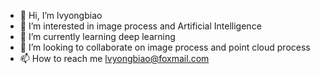 - 👋 Hi, I’m lvyongbiao
- 👀 I’m interested in image process and Artificial Intelligence
- 🌱 I’m currently learning deep learning
- 💞️ I’m looking to collaborate on image process and point cloud process
- 📫 How to reach me lvyongbiao@foxmail.com

<!---
mtllyb/mtllyb is a ✨ special ✨ repository because its `README.md` (this file) appears on your GitHub profile.
You can click the Preview link to take a look at your changes.
--->
